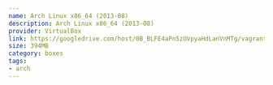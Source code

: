 ```yaml
---
name: Arch Linux x86_64 (2013-08)
description: Arch Linux x86_64 (2013-08)
provider: VirtualBox
link: https://googledrive.com/host/0B_BLFE4aPn5zUVpyaHdLanVnMTg/vagrant-archlinux-2013-8.box
size: 394MB
category: boxes
tags:
- arch
---
```

